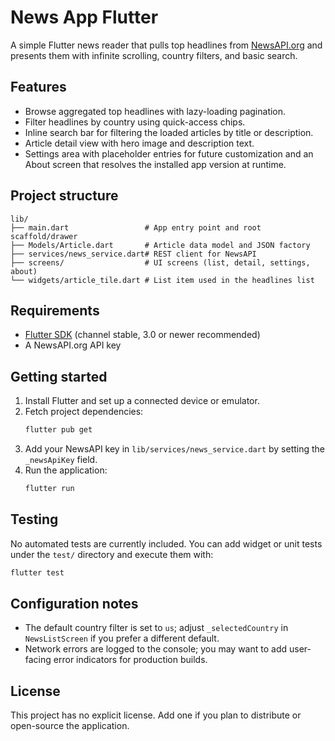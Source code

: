 # News App Flutter

A simple Flutter news reader that pulls top headlines from [NewsAPI.org](https://newsapi.org) and presents them with infinite scrolling, country filters, and basic search.

## Features
- Browse aggregated top headlines with lazy-loading pagination.
- Filter headlines by country using quick-access chips.
- Inline search bar for filtering the loaded articles by title or description.
- Article detail view with hero image and description text.
- Settings area with placeholder entries for future customization and an About screen that resolves the installed app version at runtime.

## Project structure
```
lib/
├── main.dart                 # App entry point and root scaffold/drawer
├── Models/Article.dart       # Article data model and JSON factory
├── services/news_service.dart# REST client for NewsAPI
├── screens/                  # UI screens (list, detail, settings, about)
└── widgets/article_tile.dart # List item used in the headlines list
```

## Requirements
- [Flutter SDK](https://docs.flutter.dev/get-started/install) (channel stable, 3.0 or newer recommended)
- A NewsAPI.org API key

## Getting started
1. Install Flutter and set up a connected device or emulator.
2. Fetch project dependencies:
   ```bash
   flutter pub get
   ```
3. Add your NewsAPI key in `lib/services/news_service.dart` by setting the `_newsApiKey` field.
4. Run the application:
   ```bash
   flutter run
   ```

## Testing
No automated tests are currently included. You can add widget or unit tests under the `test/` directory and execute them with:
```bash
flutter test
```

## Configuration notes
- The default country filter is set to `us`; adjust `_selectedCountry` in `NewsListScreen` if you prefer a different default.
- Network errors are logged to the console; you may want to add user-facing error indicators for production builds.

## License
This project has no explicit license. Add one if you plan to distribute or open-source the application.
